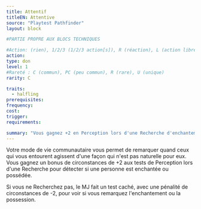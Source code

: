 ```yaml
---
title: Attentif
titleEN: Attentive
source: "Playtest Pathfinder"
layout: block

#PARTIE PROPRE AUX BLOCS TECHNIQUES

#Action: (rien), 1/2/3 (1/2/3 action[s]), R (réaction), L (action libre)
action: 
type: don
level: 1
#Rareté : C (commun), PC (peu commun), R (rare), U (unique)
rarity: C

traits:
  - halfling
prerequisites: 
frequency:
cost:
trigger:
requirements:

summary: "Vous gagnez +2 en Perception lors d'une Recherche d'enchantement ou de possession."
---
```


Votre mode de vie communautaire vous permet de remarquer quand ceux qui vous entourent agissent d'une façon qui n'est pas naturelle pour eux. Vous gagnez un bonus de circonstances de +2 aux tests de Perception lors d'une Recherche pour détecter si une personne est enchantée ou possédée.

Si vous ne Recherchez pas, le MJ fait un test caché, avec une pénalité de circonstances de -2, pour voir si vous remarquez l'enchantement ou la possession.